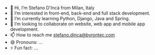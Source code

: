 - 👋 Hi, I’m Stefano D'Incà from Milan, Italy
- 👀 I’m interested in front-end, back-end and full stack development.
- 🌱 I’m currently learning Python, Django, Java and Spring.
- 💞️ I’m looking to collaborate on website, web app and mobile app development.
- 📫 How to reach me stefano.dinca@byrontec.com
- 😄 Pronouns: ...
- ⚡ Fun fact: ...

<!---
Byrontec2018/Byrontec2018 is a ✨ special ✨ repository because its `README.md` (this file) appears on your GitHub profile.
You can click the Preview link to take a look at your changes.
--->
